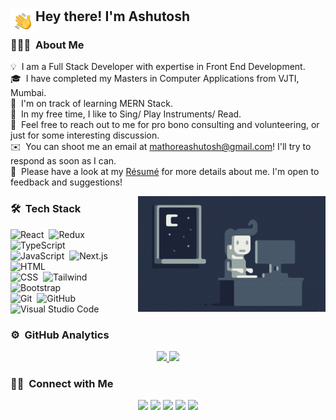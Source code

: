 <h1></h1>
<img alt="Hand Wave" src="./assets/Hand%20Wave.gif" width='40' align="left"/><h2>Hey there! I'm Ashutosh</h2>

### 👨🏻‍💻 &nbsp;About Me

💡 &nbsp;I am a Full Stack Developer with expertise in Front End Development.\
🎓 &nbsp;I have completed my Masters in Computer Applications from VJTI, Mumbai.\
🚀 &nbsp;I'm on track of learning MERN Stack.\
🎵 &nbsp;In my free time, I like to Sing/ Play Instruments/ Read.\
💬 &nbsp;Feel free to reach out to me for pro bono consulting and volunteering, or just for some interesting discussion.\
✉️ &nbsp;You can shoot me an email at [mathoreashutosh@gmail.com](mailto:mathoreashutosh@gmail.com)! I'll try to respond as soon as I can.\
📄 &nbsp;Please have a look at my [Résumé](https://drive.google.com/file/d/123Dzh73qJX0qfsccjoEY9umTJCj0aRgh/view?usp=share_link) for more details about me. I'm open to feedback and suggestions!

<img alt="Night Coding" src="https://raw.githubusercontent.com/AshutoshVJTI/AshutoshVJTI/main/assets/Night-Coding.gif" align="right"/>

### 🛠 &nbsp;Tech Stack

![React](https://img.shields.io/badge/-React-05122A?style=flat&logo=react&logoColor=61DAFB)&nbsp;
![Redux](https://img.shields.io/badge/-Redux-05122A?style=flat&logo=redux&logoColor=764ABC)&nbsp;
![TypeScript](https://img.shields.io/badge/-TypeScript-05122A?style=flat&logo=typescript&logoColor=3178C6)\
![JavaScript](https://img.shields.io/badge/-JavaScript-05122A?style=flat&logo=javascript)&nbsp;
![Next.js](https://img.shields.io/badge/-Next.js-05122A?style=flat&logo=next.js)&nbsp;
![HTML](https://img.shields.io/badge/-HTML-05122A?style=flat&logo=HTML5&logoColor=E34F26)\
![CSS](https://img.shields.io/badge/-CSS-05122A?style=flat&logo=CSS3&logoColor=1572B6)&nbsp;
![Tailwind](https://img.shields.io/badge/-Tailwind-05122A?style=flat&logo=tailwind%20css&logoColor=06B6D4)&nbsp;
![Bootstrap](https://img.shields.io/badge/-Bootstrap-05122A?style=flat&logo=bootstrap&logoColor=563D7C)\
![Git](https://img.shields.io/badge/-Git-05122A?style=flat&logo=git&logoColor=F05032)&nbsp;
![GitHub](https://img.shields.io/badge/-GitHub-05122A?style=flat&logo=github)&nbsp;
![Visual Studio Code](https://img.shields.io/badge/-Visual%20Studio%20Code-05122A?style=flat&logo=visual-studio-code&logoColor=007ACC)&nbsp;

### ⚙️ &nbsp;GitHub Analytics

<p align="center">
<a href="https://github.com/AshutoshVJTI">
  <img height="180em" src="https://github-readme-stats-eight-theta.vercel.app/api?username=AshutoshVJTI&show_icons=true&theme=algolia&include_all_commits=true&count_private=true"/>
  <img height="180em" src="https://github-readme-stats-eight-theta.vercel.app/api/top-langs/?username=AshutoshVJTI&layout=compact&langs_count=8&theme=algolia"/>
</a>
</p>

### 🤝🏻 &nbsp;Connect with Me

<p align="center">
  <a href="https://ashutoshmathore.com/"><img src="https://img.shields.io/badge/-ashutoshmathore.com-3423A6?style=flat&logo=Google-Chrome&logoColor=white"/></a>
<a href="https://www.linkedin.com/in/ashutosh-mathore/"><img src="https://img.shields.io/badge/-Ashutosh%20Mathore-0077B5?style=flat&logo=Linkedin&logoColor=white"/></a>
<a href="mailto:mathoreashutosh@gmail.com"><img src="https://img.shields.io/badge/-mathoreashutosh@gmail.com-D14836?style=flat&logo=Gmail&logoColor=white"/></a>
<a href="https://instagram.com/a.shoe.toast"><img src="https://img.shields.io/badge/-@a.shoe.toast-E4405F?style=flat&logo=Instagram&logoColor=white"/></a>
<a href="https://twitter.com/Ashutosh0w0"><img src="https://img.shields.io/badge/-@Ashutosh0w0-1877F2?style=flat&logo=Twitter&logoColor=white"/></a>
</p>
